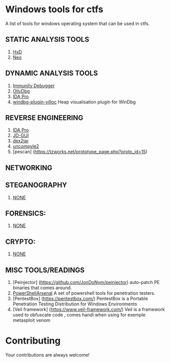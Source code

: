 Windows tools for ctfs
========================

A list of tools for windows operating system that can be used in ctfs.

## STATIC ANALYSIS TOOLS
1. [HxD](http://mh-nexus.de/en/hxd/)
2. [Neo](http://www.new-hex-editor.com/hex-editor-downloads.html)


## DYNAMIC ANALYSIS TOOLS
1. [Immunity Debugger](http://debugger.immunityinc.com/)
2. [OllyDbg ](http://www.ollydbg.de/)
3. [IDA Pro](https://www.hex-rays.com/products/ida/support/download.shtml)
4. [windbg-plugin-villoc](https://github.com/sam-b/windbg-plugins) Heap visualisation plugin for WinDbg


## REVERSE ENGINEERING
1. [IDA Pro](https://www.hex-rays.com/products/ida/support/download.shtml)
3. [JD-GUI](http://jd.benow.ca/#jd-gui-overview)
5. [dex2jar](http://code.google.com/p/dex2jar/)
6. [uncompyle2](https://github.com/wibiti/uncompyle2)
7. [pescan] (https://tzworks.net/prototype_page.php?proto_id=15)


## NETWORKING


## STEGANOGRAPHY
1. [NONE]()


## FORENSICS:
1. [NONE]()


## CRYPTO:
1. [NONE]()


## MISC TOOLS/READINGS
1. [Peinjector] (https://github.com/JonDoNym/peinjector) auto-patch PE binaries that comes around.  
2. [PowerShellArsenal](https://github.com/mattifestation/PowerShellArsenal) A set of powershell tools for penetration testers.  
3. [PentestBox] (https://pentestbox.com/) PentestBox is a Portable Penetration Testing Distribution for Windows Environments  
4. [Veil framework] (https://www.veil-framework.com/) Veil is a framework used to obfuscate code , comes handi when using for exemple metasploit venom
# Contributing
Your contributions are always welcome!
